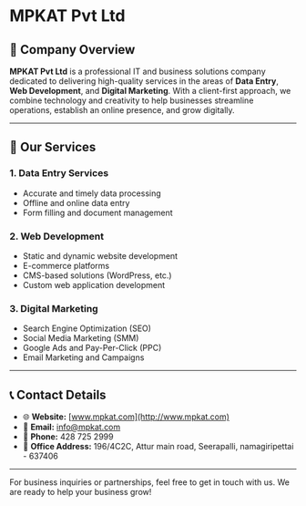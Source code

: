 # MPKAT Pvt Ltd

## 🏢 Company Overview

**MPKAT Pvt Ltd** is a professional IT and business solutions company dedicated to delivering high-quality services in the areas of **Data Entry**, **Web Development**, and **Digital Marketing**. With a client-first approach, we combine technology and creativity to help businesses streamline operations, establish an online presence, and grow digitally.

---

## 💼 Our Services

### 1. **Data Entry Services**
- Accurate and timely data processing
- Offline and online data entry
- Form filling and document management

### 2. **Web Development**
- Static and dynamic website development
- E-commerce platforms
- CMS-based solutions (WordPress, etc.)
- Custom web application development

### 3. **Digital Marketing**
- Search Engine Optimization (SEO)
- Social Media Marketing (SMM)
- Google Ads and Pay-Per-Click (PPC)
- Email Marketing and Campaigns

---

## 📞 Contact Details

- 🌐 **Website:** [www.mpkat.com](http://www.mpkat.com)
- 📧 **Email:**  info@mpkat.com
- 📱 **Phone:** 428 725 2999
- 🏢 **Office Address:** 196/4C2C, Attur main road, Seerapalli, namagiripettai - 637406

---

For business inquiries or partnerships, feel free to get in touch with us. We are ready to help your business grow!

